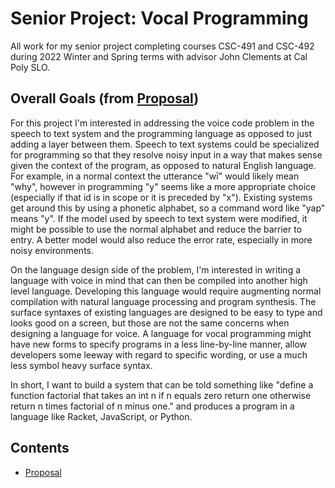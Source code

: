 # Senior Project: Vocal Programming

All work for my senior project completing courses CSC-491 and CSC-492 during 2022 Winter and Spring terms with advisor John Clements at Cal Poly SLO.

## Overall Goals (from [Proposal](proposal/proposal.pdf))

For this project I'm interested in addressing the voice code problem in the speech to text system and the programming language as opposed to just adding a layer between them. Speech to text systems could be specialized for programming so that they resolve noisy input in a way that makes sense given the context of the program, as opposed to natural English language. For example, in a normal context the utterance "wī" would likely mean "why", however in programming "y" seems like a more appropriate choice (especially if that id is in scope or it is preceded by "x"). Existing systems get around this by using a phonetic alphabet, so a command word like "yap" means "y". If the model used by speech to text system were modified, it might be possible to use the normal alphabet and reduce the barrier to entry. A better model would also reduce the error rate, especially in more noisy environments.

On the language design side of the problem, I'm interested in writing a language with voice in mind that can then be compiled into another high level language. Developing this language would require augmenting normal compilation with natural language processing and program synthesis. The surface syntaxes of existing languages are designed to be easy to type and looks good on a screen, but those are not the same concerns when designing a language for voice. A language for vocal programming might have new forms to specify programs in a less line-by-line manner, allow developers some leeway with regard to specific wording, or use a much less symbol heavy surface syntax.

In short, I want to build a system that can be told something like "define a function factorial that takes an int n if n equals zero return one otherwise return n times factorial of n minus one." and produces a program in a language like Racket, JavaScript, or Python.

## Contents

* [Proposal](proposal/proposal.pdf)
